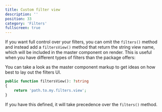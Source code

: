 ```yaml
---
title: Custom filter view
description: ''
position: 33
category: 'Filters'
fullscreen: true
---
```


If you want full control over your filters, you can omit the `filters()` method and instead add a `filtersView()` method that return the string view name, which will be included in the master component on render. This is useful when you have different types of filters than the package offers:

You can take a look as the master component markup to get ideas on how best to lay out the filters UI.

```php
public function filtersView(): ?string
{
    return 'path.to.my.filters.view';
}
```

If you have this defined, it will take precedence over the `filters()` method.